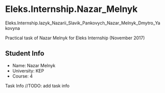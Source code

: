 # Eleks.Internship.Nazar_Melnyk 
Eleks.Internship.Iazyk_Nazarii_Slavik_Pankovych_Nazar_Melnyk_Dmytro_Yakovyna

Practical task of Nazar Melnyk for Eleks Internship (November 2017)

## Student Info
* Name:  Nazar Melnyk
* University: KEP
* Course: 4

Task Info
//TODO: add task info
